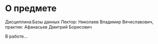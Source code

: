 # О предмете
Дисциплина:Базы данных
Лектор: Николаев Владимир Вячеславович, практик: Афанасьев Дмитрий Борисович

В работе...

